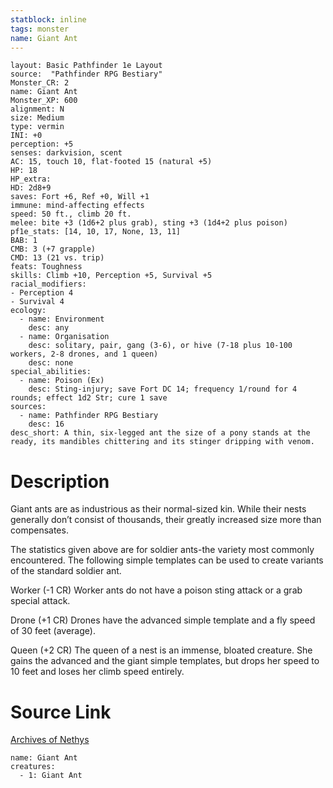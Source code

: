 ```yaml
---
statblock: inline
tags: monster
name: Giant Ant
---
```

```statblock
layout: Basic Pathfinder 1e Layout
source:  "Pathfinder RPG Bestiary"
Monster_CR: 2
name: Giant Ant
Monster_XP: 600
alignment: N
size: Medium
type: vermin
INI: +0
perception: +5
senses: darkvision, scent
AC: 15, touch 10, flat-footed 15 (natural +5)
HP: 18
HP_extra: 
HD: 2d8+9
saves: Fort +6, Ref +0, Will +1
immune: mind-affecting effects
speed: 50 ft., climb 20 ft.
melee: bite +3 (1d6+2 plus grab), sting +3 (1d4+2 plus poison)
pf1e_stats: [14, 10, 17, None, 13, 11]
BAB: 1
CMB: 3 (+7 grapple)
CMD: 13 (21 vs. trip)
feats: Toughness
skills: Climb +10, Perception +5, Survival +5
racial_modifiers:
- Perception 4
- Survival 4
ecology:
  - name: Environment
    desc: any
  - name: Organisation
    desc: solitary, pair, gang (3-6), or hive (7-18 plus 10-100 workers, 2-8 drones, and 1 queen)
    desc: none
special_abilities:
  - name: Poison (Ex)
    desc: Sting-injury; save Fort DC 14; frequency 1/round for 4 rounds; effect 1d2 Str; cure 1 save
sources:
  - name: Pathfinder RPG Bestiary
    desc: 16
desc_short: A thin, six-legged ant the size of a pony stands at the ready, its mandibles chittering and its stinger dripping with venom.
```
# Description
Giant ants are as industrious as their normal-sized kin. While their nests generally don’t consist of thousands, their greatly increased size more than compensates.

The statistics given above are for soldier ants-the variety most commonly encountered. The following simple templates can be used to create variants of the standard soldier ant.

Worker (-1 CR) Worker ants do not have a poison sting attack or a grab special attack.

Drone (+1 CR) Drones have the advanced simple template and a fly speed of 30 feet (average).

Queen (+2 CR) The queen of a nest is an immense, bloated creature. She gains the advanced and the giant simple templates, but drops her speed to 10 feet and loses her climb speed entirely.
# Source Link
[Archives of Nethys](https://aonprd.com/MonsterDisplay.aspx?ItemName=Giant%20Ant)
```encounter-table
name: Giant Ant
creatures:
  - 1: Giant Ant
```

